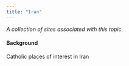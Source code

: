 ```yaml
---
title: "Iran"
---
```



*A collection of sites associated with this topic.*

#### Background

Catholic places of interest in Iran


